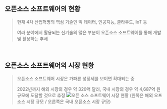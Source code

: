 오픈소스 소프트웨어의 현황
---
> 현재 4차 산업혁명의 핵심 기술인 빅 데이터, 인공지능, 클라우드, IoT 등
> 
> 여러 분야에서 활용되는 신기술의 많은 부분이 오픈소스 소프트웨어를 통해 개발 및 활용하는 추세
<br>

## 오픈소스 소프트웨어의 시장 현황
> 오픈소스 소프트웨어 시장은 가파른 성장세를 보이면 확대되는 중
>
> 2022년까지 해외 시장의 경우 약 320억 달러, 국내 시장의 경우 약 4,687억 원 규모에 도달할 것으로 추정
![오픈 소스 소프트웨어 시장 현황](https://user-images.githubusercontent.com/114066603/193475043-08ebfc4b-9186-4d39-9538-551f4bd1d382.png)
(왼쪽은 해외 오프소스 시장 규모 / 오른쪽은 국내 오픈소스 시장 규모)
